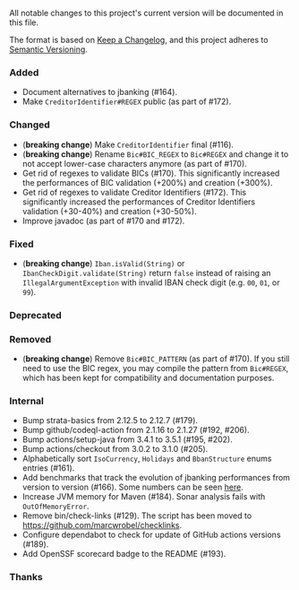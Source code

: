 All notable changes to this project's current version will be documented in this file.

The format is based on [Keep a Changelog](https://keepachangelog.com/en/1.0.0/), and this project adheres
to [Semantic Versioning](https://semver.org/spec/v2.0.0.html).

### Added

- Document alternatives to jbanking (#164).
- Make `CreditorIdentifier#REGEX` public (as part of #172).

### Changed

- (**breaking change**) Make `CreditorIdentifier` final (#116).
- (**breaking change**) Rename `Bic#BIC_REGEX` to `Bic#REGEX` and change it to not accept lower-case characters anymore
  (as part of #170).
- Get rid of regexes to validate BICs (#170). This significantly increased the performances of BIC validation (+200%)
  and creation (+300%).
- Get rid of regexes to validate Creditor Identifiers (#172). This significantly increased the performances of
  Creditor Identifiers validation (+30-40%) and creation (+30-50%).
- Improve javadoc (as part of #170 and #172).

### Fixed

- (**breaking change**) `Iban.isValid(String)` or `IbanCheckDigit.validate(String)` return `false` instead of raising an
  `IllegalArgumentException` with invalid IBAN check digit (e.g. `00`, `01`, or `99`).

### Deprecated

### Removed

- (**breaking change**) Remove `Bic#BIC_PATTERN` (as part of #170). If you still need to use the BIC regex, you may compile
  the pattern from `Bic#REGEX`, which has been kept for compatibility and documentation purposes.

### Internal

- Bump strata-basics from 2.12.5 to 2.12.7 (#179).
- Bump github/codeql-action from 2.1.16 to 2.1.27 (#192, #206).
- Bump actions/setup-java from 3.4.1 to 3.5.1 (#195, #202).
- Bump actions/checkout from 3.0.2 to 3.1.0 (#205).
- Alphabetically sort `IsoCurrency`, `Holidays` and `BbanStructure` enums entries (#161).
- Add benchmarks that track the evolution of jbanking performances from version to version (#166). Some numbers can be
  seen [here](benchmarks/README.md).
- Increase JVM memory for Maven (#184). Sonar analysis fails with `OutOfMemoryError`.
- Remove bin/check-links (#129). The script has been moved to https://github.com/marcwrobel/checklinks.
- Configure dependabot to check for update of GitHub actions versions (#189).
- Add OpenSSF scorecard badge to the README (#193).

### Thanks
